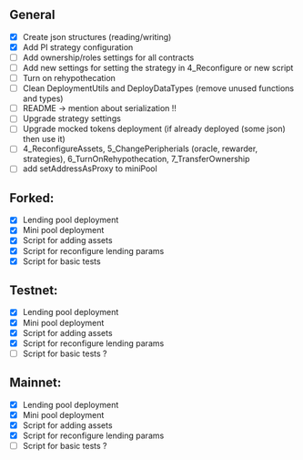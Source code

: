 ## General 
- [x] Create json structures (reading/writing)
- [x] Add PI strategy configuration
- [ ] Add ownership/roles settings for all contracts
- [ ] Add new settings for setting the strategy in 4_Reconfigure or new script
- [ ] Turn on rehypothecation
- [ ] Clean DeploymentUtils and DeployDataTypes (remove unused functions and types)
- [ ] README -> mention about serialization !!
- [ ] Upgrade strategy settings
- [ ] Upgrade mocked tokens deployment (if already deployed (some json) then use it)
- [ ] 4_ReconfigureAssets, 5_ChangePeripherials (oracle, rewarder, strategies), 6_TurnOnRehypothecation, 7_TransferOwnership
- [ ] add setAddressAsProxy to miniPool

## Forked:
- [x] Lending pool deployment
- [x] Mini pool deployment
- [x] Script for adding assets
- [x] Script for reconfigure lending params
- [x] Script for basic tests

## Testnet:
- [x] Lending pool deployment
- [x] Mini pool deployment
- [x] Script for adding assets
- [x] Script for reconfigure lending params
- [ ] Script for basic tests ?

## Mainnet:
- [x] Lending pool deployment
- [x] Mini pool deployment
- [x] Script for adding assets
- [x] Script for reconfigure lending params
- [ ] Script for basic tests ?
